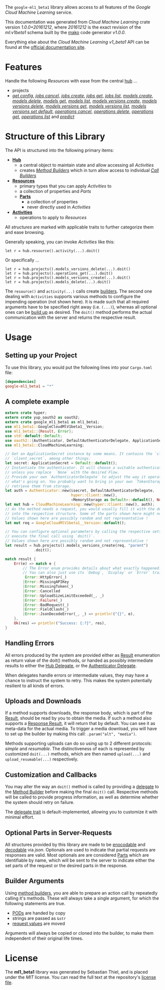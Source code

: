 <!---
DO NOT EDIT !
This file was generated automatically from 'src/mako/api/README.md.mako'
DO NOT EDIT !
-->
The `google-ml1_beta1` library allows access to all features of the *Google Cloud Machine Learning* service.

This documentation was generated from *Cloud Machine Learning* crate version *1.0.0+20161212*, where *20161212* is the exact revision of the *ml:v1beta1* schema built by the [mako](http://www.makotemplates.org/) code generator *v1.0.0*.

Everything else about the *Cloud Machine Learning* *v1_beta1* API can be found at the
[official documentation site](https://cloud.google.com/ml/).
# Features

Handle the following *Resources* with ease from the central [hub](http://byron.github.io/google-apis-rs/google_ml1_beta1/struct.CloudMachineLearning.html) ... 

* projects
 * [*get config*](http://byron.github.io/google-apis-rs/google_ml1_beta1/struct.ProjectGetConfigCall.html), [*jobs cancel*](http://byron.github.io/google-apis-rs/google_ml1_beta1/struct.ProjectJobCancelCall.html), [*jobs create*](http://byron.github.io/google-apis-rs/google_ml1_beta1/struct.ProjectJobCreateCall.html), [*jobs get*](http://byron.github.io/google-apis-rs/google_ml1_beta1/struct.ProjectJobGetCall.html), [*jobs list*](http://byron.github.io/google-apis-rs/google_ml1_beta1/struct.ProjectJobListCall.html), [*models create*](http://byron.github.io/google-apis-rs/google_ml1_beta1/struct.ProjectModelCreateCall.html), [*models delete*](http://byron.github.io/google-apis-rs/google_ml1_beta1/struct.ProjectModelDeleteCall.html), [*models get*](http://byron.github.io/google-apis-rs/google_ml1_beta1/struct.ProjectModelGetCall.html), [*models list*](http://byron.github.io/google-apis-rs/google_ml1_beta1/struct.ProjectModelListCall.html), [*models versions create*](http://byron.github.io/google-apis-rs/google_ml1_beta1/struct.ProjectModelVersionCreateCall.html), [*models versions delete*](http://byron.github.io/google-apis-rs/google_ml1_beta1/struct.ProjectModelVersionDeleteCall.html), [*models versions get*](http://byron.github.io/google-apis-rs/google_ml1_beta1/struct.ProjectModelVersionGetCall.html), [*models versions list*](http://byron.github.io/google-apis-rs/google_ml1_beta1/struct.ProjectModelVersionListCall.html), [*models versions set default*](http://byron.github.io/google-apis-rs/google_ml1_beta1/struct.ProjectModelVersionSetDefaultCall.html), [*operations cancel*](http://byron.github.io/google-apis-rs/google_ml1_beta1/struct.ProjectOperationCancelCall.html), [*operations delete*](http://byron.github.io/google-apis-rs/google_ml1_beta1/struct.ProjectOperationDeleteCall.html), [*operations get*](http://byron.github.io/google-apis-rs/google_ml1_beta1/struct.ProjectOperationGetCall.html), [*operations list*](http://byron.github.io/google-apis-rs/google_ml1_beta1/struct.ProjectOperationListCall.html) and [*predict*](http://byron.github.io/google-apis-rs/google_ml1_beta1/struct.ProjectPredictCall.html)




# Structure of this Library

The API is structured into the following primary items:

* **[Hub](http://byron.github.io/google-apis-rs/google_ml1_beta1/struct.CloudMachineLearning.html)**
    * a central object to maintain state and allow accessing all *Activities*
    * creates [*Method Builders*](http://byron.github.io/google-apis-rs/google_ml1_beta1/trait.MethodsBuilder.html) which in turn
      allow access to individual [*Call Builders*](http://byron.github.io/google-apis-rs/google_ml1_beta1/trait.CallBuilder.html)
* **[Resources](http://byron.github.io/google-apis-rs/google_ml1_beta1/trait.Resource.html)**
    * primary types that you can apply *Activities* to
    * a collection of properties and *Parts*
    * **[Parts](http://byron.github.io/google-apis-rs/google_ml1_beta1/trait.Part.html)**
        * a collection of properties
        * never directly used in *Activities*
* **[Activities](http://byron.github.io/google-apis-rs/google_ml1_beta1/trait.CallBuilder.html)**
    * operations to apply to *Resources*

All *structures* are marked with applicable traits to further categorize them and ease browsing.

Generally speaking, you can invoke *Activities* like this:

```Rust,ignore
let r = hub.resource().activity(...).doit()
```

Or specifically ...

```ignore
let r = hub.projects().models_versions_delete(...).doit()
let r = hub.projects().operations_get(...).doit()
let r = hub.projects().models_versions_create(...).doit()
let r = hub.projects().models_delete(...).doit()
```

The `resource()` and `activity(...)` calls create [builders][builder-pattern]. The second one dealing with `Activities` 
supports various methods to configure the impending operation (not shown here). It is made such that all required arguments have to be 
specified right away (i.e. `(...)`), whereas all optional ones can be [build up][builder-pattern] as desired.
The `doit()` method performs the actual communication with the server and returns the respective result.

# Usage

## Setting up your Project

To use this library, you would put the following lines into your `Cargo.toml` file:

```toml
[dependencies]
google-ml1_beta1 = "*"
```

## A complete example

```Rust
extern crate hyper;
extern crate yup_oauth2 as oauth2;
extern crate google_ml1_beta1 as ml1_beta1;
use ml1_beta1::GoogleCloudMlV1beta1__Version;
use ml1_beta1::{Result, Error};
use std::default::Default;
use oauth2::{Authenticator, DefaultAuthenticatorDelegate, ApplicationSecret, MemoryStorage};
use ml1_beta1::CloudMachineLearning;

// Get an ApplicationSecret instance by some means. It contains the `client_id` and 
// `client_secret`, among other things.
let secret: ApplicationSecret = Default::default();
// Instantiate the authenticator. It will choose a suitable authentication flow for you, 
// unless you replace  `None` with the desired Flow.
// Provide your own `AuthenticatorDelegate` to adjust the way it operates and get feedback about 
// what's going on. You probably want to bring in your own `TokenStorage` to persist tokens and
// retrieve them from storage.
let auth = Authenticator::new(&secret, DefaultAuthenticatorDelegate,
                              hyper::Client::new(),
                              <MemoryStorage as Default>::default(), None);
let mut hub = CloudMachineLearning::new(hyper::Client::new(), auth);
// As the method needs a request, you would usually fill it with the desired information
// into the respective structure. Some of the parts shown here might not be applicable !
// Values shown here are possibly random and not representative !
let mut req = GoogleCloudMlV1beta1__Version::default();

// You can configure optional parameters by calling the respective setters at will, and
// execute the final call using `doit()`.
// Values shown here are possibly random and not representative !
let result = hub.projects().models_versions_create(req, "parent")
             .doit();

match result {
    Err(e) => match e {
        // The Error enum provides details about what exactly happened.
        // You can also just use its `Debug`, `Display` or `Error` traits
         Error::HttpError(_)
        |Error::MissingAPIKey
        |Error::MissingToken(_)
        |Error::Cancelled
        |Error::UploadSizeLimitExceeded(_, _)
        |Error::Failure(_)
        |Error::BadRequest(_)
        |Error::FieldClash(_)
        |Error::JsonDecodeError(_, _) => println!("{}", e),
    },
    Ok(res) => println!("Success: {:?}", res),
}

```
## Handling Errors

All errors produced by the system are provided either as [Result](http://byron.github.io/google-apis-rs/google_ml1_beta1/enum.Result.html) enumeration as return value of 
the doit() methods, or handed as possibly intermediate results to either the 
[Hub Delegate](http://byron.github.io/google-apis-rs/google_ml1_beta1/trait.Delegate.html), or the [Authenticator Delegate](http://byron.github.io/google-apis-rs/google_ml1_beta1/../yup-oauth2/trait.AuthenticatorDelegate.html).

When delegates handle errors or intermediate values, they may have a chance to instruct the system to retry. This 
makes the system potentially resilient to all kinds of errors.

## Uploads and Downloads
If a method supports downloads, the response body, which is part of the [Result](http://byron.github.io/google-apis-rs/google_ml1_beta1/enum.Result.html), should be
read by you to obtain the media.
If such a method also supports a [Response Result](http://byron.github.io/google-apis-rs/google_ml1_beta1/trait.ResponseResult.html), it will return that by default.
You can see it as meta-data for the actual media. To trigger a media download, you will have to set up the builder by making
this call: `.param("alt", "media")`.

Methods supporting uploads can do so using up to 2 different protocols: 
*simple* and *resumable*. The distinctiveness of each is represented by customized 
`doit(...)` methods, which are then named `upload(...)` and `upload_resumable(...)` respectively.

## Customization and Callbacks

You may alter the way an `doit()` method is called by providing a [delegate](http://byron.github.io/google-apis-rs/google_ml1_beta1/trait.Delegate.html) to the 
[Method Builder](http://byron.github.io/google-apis-rs/google_ml1_beta1/trait.CallBuilder.html) before making the final `doit()` call. 
Respective methods will be called to provide progress information, as well as determine whether the system should 
retry on failure.

The [delegate trait](http://byron.github.io/google-apis-rs/google_ml1_beta1/trait.Delegate.html) is default-implemented, allowing you to customize it with minimal effort.

## Optional Parts in Server-Requests

All structures provided by this library are made to be [enocodable](http://byron.github.io/google-apis-rs/google_ml1_beta1/trait.RequestValue.html) and 
[decodable](http://byron.github.io/google-apis-rs/google_ml1_beta1/trait.ResponseResult.html) via *json*. Optionals are used to indicate that partial requests are responses 
are valid.
Most optionals are are considered [Parts](http://byron.github.io/google-apis-rs/google_ml1_beta1/trait.Part.html) which are identifiable by name, which will be sent to 
the server to indicate either the set parts of the request or the desired parts in the response.

## Builder Arguments

Using [method builders](http://byron.github.io/google-apis-rs/google_ml1_beta1/trait.CallBuilder.html), you are able to prepare an action call by repeatedly calling it's methods.
These will always take a single argument, for which the following statements are true.

* [PODs][wiki-pod] are handed by copy
* strings are passed as `&str`
* [request values](http://byron.github.io/google-apis-rs/google_ml1_beta1/trait.RequestValue.html) are moved

Arguments will always be copied or cloned into the builder, to make them independent of their original life times.

[wiki-pod]: http://en.wikipedia.org/wiki/Plain_old_data_structure
[builder-pattern]: http://en.wikipedia.org/wiki/Builder_pattern
[google-go-api]: https://github.com/google/google-api-go-client

# License
The **ml1_beta1** library was generated by Sebastian Thiel, and is placed 
under the *MIT* license.
You can read the full text at the repository's [license file][repo-license].

[repo-license]: https://github.com/Byron/google-apis-rsblob/master/LICENSE.md
